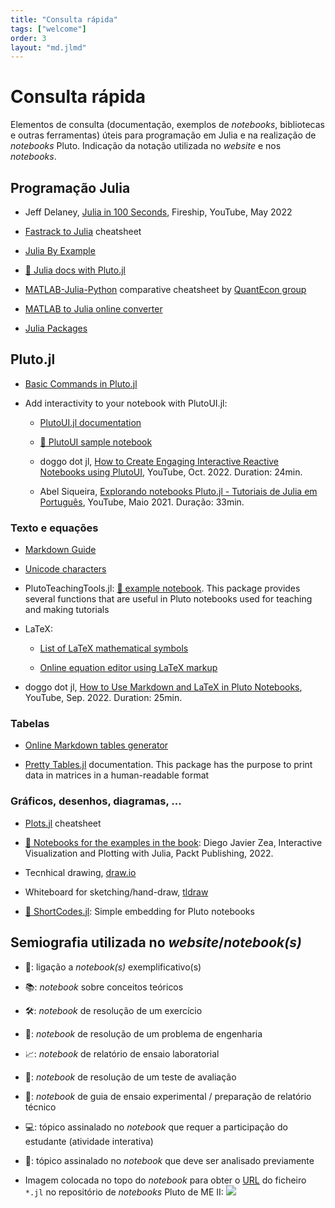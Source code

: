 ```yaml
---
title: "Consulta rápida"
tags: ["welcome"]
order: 3
layout: "md.jlmd"
---
```


# Consulta rápida

Elementos de consulta (documentação, exemplos de *notebooks*, bibliotecas e outras ferramentas) úteis para programação em Julia e na realização de *notebooks* Pluto.
Indicação da notação utilizada no *website* e nos *notebooks*.

## Programação Julia

- Jeff Delaney, [Julia in 100 Seconds](https://www.youtube.com/watch?v=JYs_94znYy0), Fireship, YouTube, May 2022

- [Fastrack to Julia](https://juliadocs.github.io/Julia-Cheat-Sheet/) cheatsheet

- [Julia By Example](https://juliabyexample.helpmanual.io/)

- [🎈 Julia docs with Pluto.jl](https://julia-docs-pluto.netlify.app/)

- [MATLAB-Julia-Python](https://cheatsheets.quantecon.org/) comparative cheatsheet by [QuantEcon group](https://quantecon.org) 
				
- [MATLAB to Julia online converter](https://lakras.github.io/matlab-to-julia/)

- [Julia Packages](https://juliapackages.com/packages?sort=stars)


## Pluto.jl

- [Basic Commands in Pluto.jl](https://github.com/fonsp/Pluto.jl/wiki/%F0%9F%94%8E-Basic-Commands-in-Pluto)

- Add interactivity to your notebook with PlutoUI.jl:

    - [PlutoUI.jl documentation](https://docs.juliahub.com/PlutoUI/abXFp/0.7.52/)
    
    - [🎈 PlutoUI sample notebook](https://featured.plutojl.org/basic/plutoui.jl)
    
    - doggo dot jl, [How to Create Engaging Interactive Reactive Notebooks using PlutoUI](https://www.youtube.com/watch?v=nkyvN7PXQZc), YouTube, Oct. 2022. Duration: 24min.
 
    - Abel Siqueira, [Explorando notebooks Pluto.jl - Tutoriais de Julia em Português](https://www.youtube.com/watch?v=ZnF27xxlcD8), YouTube, Maio 2021. Duração: 33min.


### Texto e equações 

- [Markdown Guide](https://www.markdownguide.org/)

- [Unicode characters](https://docs.julialang.org/en/v1/manual/unicode-input/)

- PlutoTeachingTools.jl: [🎈 example notebook](https://juliapluto.github.io/PlutoTeachingTools.jl/example.html). This package provides several functions that are useful in Pluto notebooks used for teaching and making tutorials

- LaTeX:

    - [List of LaTeX mathematical symbols](https://oeis.org/wiki/List_of_LaTeX_mathematical_symbols)
    
    - [Online equation editor using LaTeX markup](https://editor.codecogs.com)

- doggo dot jl, [How to Use Markdown and LaTeX in Pluto Notebooks](https://www.youtube.com/watch?v=YahByfBTnCc&list=PLhQ2JMBcfAsjeC10lx_2zDlFUMkBUTyyO&index=2), YouTube, Sep. 2022. Duration: 25min.


### Tabelas

- [Online Markdown tables generator](https://www.tablesgenerator.com/markdown_tables)

- [Pretty Tables.jl](https://ronisbr.github.io/PrettyTables.jl/stable/) documentation. This package has the purpose to print data in matrices in a human-readable format


### Gráficos, desenhos, diagramas, ...

- [Plots.jl](https://github.com/sswatson/cheatsheets/blob/master/plotsjl-cheatsheet.pdf) cheatsheet

- [🎈 Notebooks for the examples in the book](https://packtpublishing.github.io/Interactive-Visualization-and-Plotting-with-Julia/): Diego Javier Zea, Interactive Visualization and Plotting with Julia, Packt Publishing, 2022.  

- Tecnhical drawing, [draw.io](https://app.diagrams.net/)

- Whiteboard for sketching/hand-draw, [tldraw](https://www.tldraw.com/)

- [🎈 ShortCodes.jl](https://raw.githack.com/hellemo/ShortCodes.jl/main/examples/static-demo.html): Simple embedding for Pluto notebooks



## Semiografia utilizada no *website*/*notebook(s)*

- 🎈: ligação a *notebook(s)* exemplificativo(s)

- 📚: *notebook* sobre conceitos teóricos

- 🛠️: *notebook* de resolução de um exercício

- 🚩: *notebook* de resolução de um problema de engenharia

- 📈: *notebook* de relatório de ensaio laboratorial

- 📝: *notebook* de resolução de um teste de avaliação 

- 📄: *notebook* de guia de ensaio experimental / preparação de relatório técnico 

- 💻: tópico assinalado no *notebook* que requer a participação do estudante (atividade interativa)

- 📌: tópico assinalado no *notebook* que deve ser analisado previamente

-  Imagem colocada no topo do *notebook* para obter o [URL](https://pt.wikipedia.org/wiki/URL) do ficheiro `*.jl` no repositório de *notebooks* Pluto de ME II: 
![](https://img.shields.io/badge/GitHub_URL-notebook-C09107)
